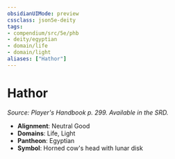 ```yaml
---
obsidianUIMode: preview
cssclass: json5e-deity
tags:
- compendium/src/5e/phb
- deity/egyptian
- domain/life
- domain/light
aliases: ["Hathor"]
---
```

# Hathor
*Source: Player's Handbook p. 299. Available in the SRD.* 

- **Alignment**: Neutral Good
- **Domains**: Life, Light
- **Pantheon**: Egyptian
- **Symbol**: Horned cow's head with lunar disk